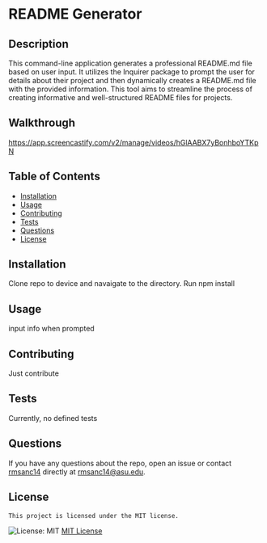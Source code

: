 # README Generator

## Description
This command-line application generates a professional README.md file based on user input. It utilizes the Inquirer package to prompt the user for details about their project and then dynamically creates a README.md file with the provided information. This tool aims to streamline the process of creating informative and well-structured README files for projects.

## Walkthrough
https://app.screencastify.com/v2/manage/videos/hGlAABX7yBonhboYTKpN

## Table of Contents
* [Installation](#installation)
* [Usage](#usage)
* [Contributing](#contributing)
* [Tests](#tests)
* [Questions](#questions)
* [License](#license)

## Installation
Clone repo to device and navaigate to the directory. Run npm install 

## Usage
input info when prompted

## Contributing
Just contribute

## Tests
Currently, no defined tests

## Questions
If you have any questions about the repo, open an issue or contact [rmsanc14](https://github.com/rmsanc14) directly at rmsanc14@asu.edu.

## License
    This project is licensed under the MIT license.
![License: MIT](https://img.shields.io/badge/License-MIT-yellow.svg)
[MIT License](https://opensource.org/licenses/MIT)

